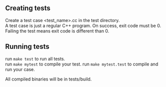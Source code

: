 ## Creating tests

Create a test case <test_name>.cc in the test directory.  
A test case is just a regular C++ program. On success, exit code must be 0.
Failing the test means exit code is different than 0.

## Running tests

run `make test` to run all tests.  
run `make mytest` to compile your test.
run `make mytest.test` to compile and run your case.

All compiled binaries will be in tests/build.
